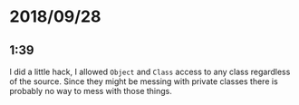 # 2018/09/28

## 1:39

I did a little hack, I allowed `Object` and `Class` access to any class
regardless of the source. Since they might be messing with private
classes there is probably no way to mess with those things.

